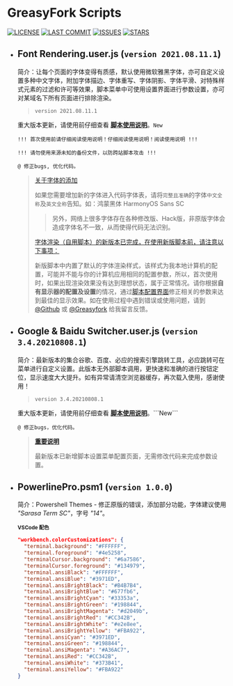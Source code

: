 # **GreasyFork Scripts**

[![LICENSE](https://img.shields.io/badge/License-GPL--3.0--only-blue.svg?style=for-the-badge&logo=github "LICENSE")](https://github.com/F9y4ng/GreasyFork-Scripts/blob/master/LICENSE)  [![LAST COMMIT](https://img.shields.io/github/last-commit/F9y4ng/GreasyFork-Scripts?color=blue&logo=github&style=for-the-badge "LAST COMMIT")](https://github.com/F9y4ng/GreasyFork-Scripts/commits/master)  [![ISSUES](https://img.shields.io/github/issues/F9y4ng/GreasyFork-Scripts?logo=github&style=for-the-badge "ISSUES")](https://github.com/F9y4ng/GreasyFork-Scripts/issues)  [![STARS](https://img.shields.io/github/stars/F9y4ng/GreasyFork-Scripts?color=brightgreen&logo=github&style=for-the-badge "STARS")](https://github.com/login?return_to=%2FF9y4ng%2FGreasyFork-Scripts)

- ## **Font Rendering.user.js** (`version 2021.08.11.1`)

  简介：让每个页面的字体变得有质感，默认使用微软雅黑字体，亦可自定义设置多种中文字体，附加字体描边、字体重写、字体阴影、字体平滑、对特殊样式元素的过滤和许可等效果，脚本菜单中可使用设置界面进行参数设置，亦可对某域名下所有页面进行排除渲染。

  > `version 2021.08.11.1`

  重大版本更新，请使用前仔细查看 [**脚本使用说明**](https://openuserjs.org/scripts/t3xtf0rm4tgmail.com/%E5%AD%97%E4%BD%93%E6%B8%B2%E6%9F%93%EF%BC%88%E8%87%AA%E7%94%A8%E8%84%9A%E6%9C%AC%EF%BC%89)。```New```

  ```!!! 首次使用前请仔细阅读使用说明！仔细阅读使用说明！阅读使用说明 !!!```

  ```!!! 请勿使用来源未知的备份文件，以防跨站脚本攻击 !!!```

  ```text
  @ 修正bugs, 优化代码。
  ```

  > [关于字体的添加](#)
  >
  > 如果您需要增加新的字体进入代码字体表，请将```完整且准确```的字体```中文全称```及```英文全称```告知。如：鸿蒙黑体 HarmonyOS Sans SC
  >>另外，网络上很多字体存在各种修改版、Hack版，非原版字体会造成字体名不一致，从而使得代码无法识别。
  >
  > [字体渲染（自用脚本）的新版本已完成，在使用新版脚本前，请注意以下事项：](#)
  >
  > 新版脚本中内置了默认的字体渲染样式，该样式为我本地计算机的配置，可能并不能与你的计算机应用相同的配置参数，所以，首次使用时，如果出现渲染效果没有达到理想状态，属于正常情况。请你根据**自有显示器的配置及设置**的情况，通过[脚本配置界面](#脚本设置界面)修正相关的参数来达到最佳的显示效果。如在使用过程中遇到错误或使用问题，请到 [@Github](https://github.com/F9y4ng/GreasyFork-Scripts/issues) 或 [@Greasyfork](https://greasyfork.org/scripts/416688/feedback) 给我留言反馈。

- ## **Google & Baidu Switcher.user.js** (`version 3.4.20210808.1`)

  简介：最新版本的集合谷歌、百度、必应的搜索引擎跳转工具，必应跳转可在菜单进行自定义设置。此版本无外部脚本调用，更快速和准确的进行按钮定位，显示速度大大提升。如有异常请清空浏览器缓存，再次载入使用，感谢使用！

  > `version 3.4.20210808.1`

  重大版本更新，请使用前仔细查看 [**脚本使用说明**](https://openuserjs.org/scripts/t3xtf0rm4tgmail.com/Google_baidu_Switcher_(ALL_in_One))。```New```

  ```text
  @ 修正bugs，优化代码。
  ```

  > [**重要说明**](#)
  >
  > 最新版本已新增脚本设置菜单配置页面，无需修改代码来完成参数设置。

- ## **PowerlinePro.psm1** (`version 1.0.0`)

  简介：Powershell Themes - 修正原版的错误，添加部分功能，字体建议使用 *"Sarasa Term SC"*，字号 *"14"*。

  <sub>**VSCode 配色**</sub>

    ```json
    "workbench.colorCustomizations": {
      "terminal.background": "#FFFFFF",
      "terminal.foreground": "#4e5258",
      "terminalCursor.background": "#6a7586",
      "terminalCursor.foreground": "#134979",
      "terminal.ansiBlack": "#FFFFFF",
      "terminal.ansiBlue": "#3971ED",
      "terminal.ansiBrightBlack": "#B4B7B4",
      "terminal.ansiBrightBlue": "#677fb6",
      "terminal.ansiBrightCyan": "#33353a",
      "terminal.ansiBrightGreen": "#198844",
      "terminal.ansiBrightMagenta": "#d2049b",
      "terminal.ansiBrightRed": "#CC342B",
      "terminal.ansiBrightWhite": "#e2e8ee",
      "terminal.ansiBrightYellow": "#FBA922",
      "terminal.ansiCyan": "#3971ED",
      "terminal.ansiGreen": "#198844",
      "terminal.ansiMagenta": "#A36AC7",
      "terminal.ansiRed": "#CC342B",
      "terminal.ansiWhite": "#373B41",
      "terminal.ansiYellow": "#FBA922"
    }
    ```
